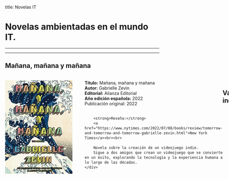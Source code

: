title: Novelas IT

# Novelas ambientadas en el mundo IT.

---

---

## **Mañana, mañana y mañana**

<br>
<div style="display: flex; align-items: flex-start;">
    <img src="img/manana.jpg" alt="Texto alternativo" style="margin-right: 40px; width: 220px;"/>
    <div>
        <strong>Título:</strong> Mañana, mañana y mañana<br>
        <strong>Autor:</strong> Gabrielle Zevin<br>
        <strong>Editorial:</strong> Alianza Editorial<br>
        <strong>Año edición española:</strong> 2022<br>
        Publicación original: 2022<br><br>
                
        <strong>Reseña:</strong>
		<a href="https://www.nytimes.com/2022/07/08/books/review/tomorrow-and-tomorrow-and-tomorrow-gabrielle-zevin.html">New York Times</a><br><br>
        
        Novela sobre la creación de un videojuego indie.
        Sigue a dos amigos que crean un videojuego que se convierte en un éxito, explorando la tecnología y la experiencia humana a lo largo de las décadas.
    </div>
</div>
<br>

---

---

## **Valle inquietante**

<br>
<div style="display: flex; align-items: flex-start;">
    <img src="img/valle.jpg" alt="Texto alternativo" style="margin-right: 40px; width: 220px;"/>
    <div>
        <strong>Título:</strong> Valle inquietante<br>
        <strong>Autor:</strong> Anna Wiener<br>
        <strong>Editorial:</strong> Libros del Asteroide<br>
        <strong>Año edición española:</strong> 2020<br>
        Publicación original: 2020<br><br>
        
		<strong>Reseña:</strong>
		<a href="https://www.nytimes.com/2020/01/03/books/review/uncanny-valley-anna-wiener.html">New York Times</a><br><br>

        En 2013, con veinticinco años, Anna Wiener decide mudarse a San Francisco y fichar por una novedosa compañía de análisis de datos. 
        En el efervescente micromundo de Silicon Valley se codeará con jóvenes y entusiastas emprendedores 
        inmersos en una febril carrera hacia la innovación, la riqueza y el poder. 
    </div>
</div>
<br>

---

---

## **El círculo**

<br>
<div style="display: flex; align-items: flex-start;">
    <img src="img/elcirculo.jpg" alt="Texto alternativo" style="margin-right: 40px; width: 220px;"/>
    <div>
        <strong>Título:</strong> El círculo<br>
        <strong>Autor:</strong> Dave Eggers<br>
        <strong>Editorial:</strong> Random House<br>
        <strong>Año edición española:</strong> 2014<br>
        Publicación original: 2013<br><br>
        
		<strong>Reseña: </strong>
		<a href="https://www.theguardian.com/books/2013/oct/09/circle-dave-eggers-review">The Guardian</a><br><br>

Mae Holland es contratada para trabajar en el Círculo, la empresa de internet más influyente del mundo.
A medida que Mae se adentra en la compañía, se va revelando una amenaza de un régimen totalitarista 
basado en la tecnología y la constante conectividad.
Novela de suspense sobre la invasión de la privacidad en la era de las redes sociales.
    </div>
</div>
<br>

---

---

## **Reamde o El mundo a velocidad de vídeojuego**

<br>
<div style="display: flex; align-items: flex-start;">
    <img src="img/readme.jpg" alt="Texto alternativo" style="margin-right: 40px; width: 220px;"/>
    <div>
        <strong>Título:</strong> Reamde o El mundo a velocidad de vídeojuego<br>
        <strong>Autor:</strong> Neal Stephenson<br>
        <strong>Editorial:</strong> Ediciones B<br>
        <strong>Año edición española:</strong> 2012<br>
        Publicación original: 2011<br><br>

		<strong>Reseña:</strong>
		<a href="https://www.theguardian.com/books/2011/oct/07/reamde-neal-stephenson-miller-review">The Guardian</a><br><br>
       
Una novela tecno-thriller que involucra a jóvenes emprendedores en el mundo de los videojuegos online y la economía virtual.
    </div>
</div>
<br>

---

---

## **JPod**

<br>
<div style="display: flex; align-items: flex-start;">
    <img src="img/jpod.jpg" alt="Texto alternativo" style="margin-right: 40px; width: 220px;"/>
    <div>
        <strong>Título:</strong> JPod<br>
        <strong>Autor:</strong> Douglas Coupland<br>
        <strong>Editorial:</strong> Quinteto<br>
        <strong>Año edición española:</strong> 2010<br>
        Publicación original: 2006<br><br>
        
		<strong>Reseña:</strong>
		<a href="https://www.theguardian.com/books/2006/may/21/fiction.douglascoupland">The Guardian</a><br>
		<strong>Reseña:</strong>
		<a href="https://www.latimes.com/archives/la-xpm-2006-may-06-et-book6-story.html">Los Angeles Times</a><br><br>

Ethan Jarlewski y sus cinco compañeros de trabajo conforman el jPOD, 
un grupo de programadores de videojuegos sometido a las directrices absurdas de una multinacional. 
Incapaces de rebelarse y limitados por el lenguaje logico y matematico de los ordenadores, 
sacrifican sus vidas privadas por el trabajo.
    </div>
</div>
<br>

---

---

## **Microsiervos**

<br>
<div style="display: flex; align-items: flex-start;">
    <img src="img/microsiervos.jpg" alt="Texto alternativo" style="margin-right: 40px; width: 220px;"/>
    <div>
        <strong>Título:</strong> Microsiervos<br>
        <strong>Autor:</strong> Douglas Coupland<br>
        <strong>Editorial:</strong> Ediciones B<br>
        <strong>Año edición española:</strong> 1996<br>
        Publicación original: 1995<br><br>
        
Una novela que narra la vida cotidiana de un grupo de jóvenes programadores en Microsoft durante los años 90, 
capturando la cultura de las startups tecnológicas.
    </div>
</div>
<br>

---

---

